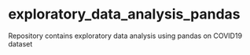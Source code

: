 # exploratory_data_analysis_pandas
Repository contains exploratory data analysis using pandas on COVID19 dataset
